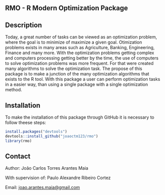 ## RMO - R Modern Optimization Package

## Description

Today, a great number of tasks can be viewed as an optimization problem, where the goal is to minimize of maximize a given goal. Otimization problems exists in many areas such as Agriculture, Banking, Engineering, Finance and many more. With the optimization problems getting complex and computers processing getting better by the time, the use of computers to solve optimization problems was more frequent. For that were created many algorithms to solve the optimization task. The propose of this package is to make a junction of the many optimization algorithms that exists to the R tool. With this package a user can perform optimization tasks in a easier way, than using a single package with a single optimization method.

## Installation

To make the installation of this package through GitHub it is necessary to follow theese steps:

```r
install.packages("devtools")
devtools::install_github("joaoctm123/rmo")
library(rmo)
```

## Contact 

Author: João Carlos Torres Arantes Maia

With supervision of: Paulo Alexandre Ribeiro Cortez

Email: joao.arantes.maia@gmail.com
